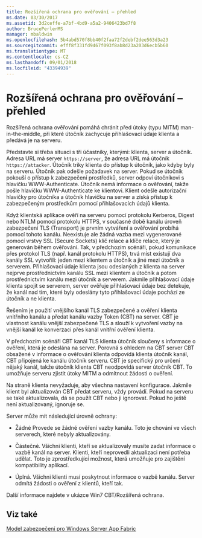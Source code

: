 ```yaml
---
title: Rozšířená ochrana pro ověřování – přehled
ms.date: 03/30/2017
ms.assetid: 3d2ceffe-a7bf-4bd9-a5a2-9406423bd7f8
author: BrucePerlerMS
manager: mbaldwin
ms.openlocfilehash: 5b4abd570f8bb40f2faa72f2debf2dee563d3a23
ms.sourcegitcommit: efff8f331fd9467f093f8ab8d23a203d6ecb5b60
ms.translationtype: MT
ms.contentlocale: cs-CZ
ms.lasthandoff: 09/01/2018
ms.locfileid: "43394939"
---
```

# <a name="extended-protection-for-authentication-overview"></a>Rozšířená ochrana pro ověřování – přehled
Rozšířená ochrana ověřování pomáhá chránit před útoky (typu MITM) man-in-the-middle, při které útočník zachycuje přihlašovací údaje klienta a předává je na serveru.  
  
 Představte si třeba situaci s tři účastníky, kterými: klienta, server a útočník. Adresa URL má server `https://server`, že adresa URL má útočník `https://attacker`. Útočník triky klienta do přístup k útočník, jako kdyby byly na serveru. Útočník pak odešle požadavek na server. Pokud se útočník pokouší o přístup k zabezpečení prostředků, server odpoví útočníkovi s hlavičku WWW-Authenticate. Útočník nemá informace o ověřování, takže pošle hlavičku WWW-Authenticate ke klientovi. Klient odešle autorizační hlavičky pro útočníka a útočník hlavičku na server a získá přístup k zabezpečeným prostředkům pomocí přihlašovacích údajů klienta.  
  
 Když klientská aplikace ověří na serveru pomocí protokolu Kerberos, Digest nebo NTLM pomocí protokolu HTTPS, v současné době kanálu úroveň zabezpečení TLS (Transport) je prvním vytváření a ověřování probíhá pomocí tohoto kanálu. Neexistuje ale žádná vazba mezi vygenerované pomocí vrstvy SSL (Secure Sockets) klíč relace a klíče relace, který je generován během ověřování. Tak, v předchozím scénáři, pokud komunikace přes protokol TLS (např. kanál protokolu HTTPS), trvá míst existují dva kanály SSL vytvořili: jeden mezi klientem a útočník a jiné mezi útočník a serverem. Přihlašovací údaje klienta jsou odeslaných z klienta na server nejprve prostřednictvím kanálu SSL mezi klientem a útočník a potom prostřednictvím kanálu mezi útočník a serverem. Jakmile přihlašovací údaje klienta spojit se serverem, server ověřuje přihlašovací údaje bez detekuje, že kanál nad tím, které byly odeslány tyto přihlašovací údaje pochází ze útočník a ne klienta.  
  
 Řešením je použití vnějšího kanál TLS zabezpečené a ověření klienta vnitřního kanálu a předat kanálu vazby Token (CBT) na server. CBT je vlastnost kanálu vnější zabezpečené TLS a slouží k vytvoření vazby na vnější kanál ke konverzaci přes kanál vnitřní ověření klienta.  
  
 V předchozím scénáři CBT kanál TLS klienta útočník sloučeny s informace o ověření, která je odeslána na server. Porovná s ohledem na CBT server CBT obsažené v informace o ověřování klienta odpovídá klienta útočník kanál, CBT připojená ke kanálu útočník serveru. CBT je specifický pro určení nějaký kanál, takže útočník klienta CBT neodpovídá server útočník CBT. To umožňuje serveru zjistit útoky MITM a odmítnout žádosti o ověření.  
  
 Na straně klienta nevyžaduje, aby všechna nastavení konfigurace. Jakmile klient byl aktualizován CBT předat serveru, vždy provádí. Pokud na serveru se také aktualizovala, dá se použít CBT nebo ji ignorovat. Pokud ho ještě není aktualizovaný, ignoruje se.  
  
 Server může mít následující úrovně ochrany:  
  
-   Žádné Provede se žádné ověření vazby kanálu. Toto je chování ve všech serverech, které nebyly aktualizovány.  
  
-   Částečné. Všichni klienti, kteří se aktualizovaly musíte zadat informace o vazbě kanál na server. Klienti, kteří neprovedli aktualizaci není potřeba udělat. Toto je zprostředkující možnost, která umožňuje pro zajištění kompatibility aplikací.  
  
-   Úplná. Všichni klienti musí poskytnout informace o vazbě kanálu. Server odmítá žádosti o ověření z klientů, kteří tak.  
  
 Další informace najdete v ukázce Win7 CBT/Rozšířená ochrana.  
  
## <a name="see-also"></a>Viz také  
 [Model zabezpečení pro Windows Server App Fabric](https://go.microsoft.com/fwlink/?LinkID=201279&clcid=0x409)
